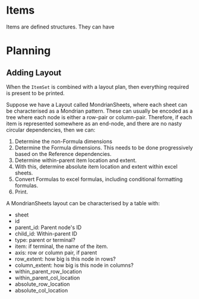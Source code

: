 
# Items

Items are defined structures. They can have 

# Planning

## Adding Layout

When the `ItemSet` is combined with a layout plan, then everything required is present to be printed.

Suppose we have a Layout called MondrianSheets, where each sheet can be characterised as a Mondrian pattern. These can usually be encoded as a tree where each node is either a row-pair or column-pair. Therefore, if each item is represented somewhere as an end-node, and there are no nasty circular dependencies, then we can:

  1. Determine the non-Formula dimensions
  2. Determine the Formula dimensions. This needs to be done progressively based on the Reference dependencies.
  3. Determine within-parent item location and extent.
  4. With this, determine absolute item location and extent within excel sheets.
  5. Convert Formulas to excel formulas, including conditional formatting formulas.
  6. Print.


A MondrianSheets layout can be characterised by a table with:

  - sheet
  - id
  - parent_id: Parent node's ID
  - child_id: Within-parent ID
  - type: parent or terminal?
  - item: if terminal, the name of the item.
  - axis: row or column pair, if parent
  - row_extent: how big is this node in rows?
  - column_extent: how big is this node in columns?
  - within_parent_row_location
  - within_parent_col_location
  - absolute_row_location
  - absolute_col_location